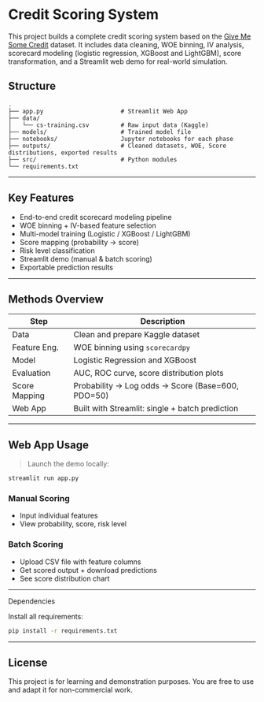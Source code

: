 # Credit Scoring System

This project builds a complete credit scoring system based on the [Give Me Some Credit](https://www.kaggle.com/c/GiveMeSomeCredit) dataset. It includes data cleaning, WOE binning, IV analysis, scorecard modeling (logistic regression, XGBoost and LightGBM), score transformation, and a Streamlit web demo for real-world simulation.

## Structure

```
.
├── app.py                      # Streamlit Web App
├── data/
│   └── cs-training.csv         # Raw input data (Kaggle)
├── models/                     # Trained model file
├── notebooks/                  Jupyter notebooks for each phase
├── outputs/                    # Cleaned datasets, WOE, Score distributions, exported results
├── src/                        # Python modules    
└── requirements.txt
```

---

## Key Features

- End-to-end credit scorecard modeling pipeline
- WOE binning + IV-based feature selection
- Multi-model training (Logistic / XGBoost / LightGBM)
- Score mapping (probability → score)
- Risk level classification
- Streamlit demo (manual & batch scoring)
- Exportable prediction results

---

## Methods Overview

| Step | Description |
|------|-------------|
| Data | Clean and prepare Kaggle dataset |
| Feature Eng. | WOE binning using `scorecardpy` |
| Model | Logistic Regression and XGBoost |
| Evaluation | AUC, ROC curve, score distribution plots |
| Score Mapping | Probability → Log odds → Score (Base=600, PDO=50) |
| Web App | Built with Streamlit: single + batch prediction |


---

## Web App Usage

> Launch the demo locally:

```bash
streamlit run app.py
```

### Manual Scoring  
- Input individual features  
- View probability, score, risk level

### Batch Scoring  
- Upload CSV file with feature columns  
- Get scored output + download predictions  
- See score distribution chart

---

Dependencies

Install all requirements:

```bash
pip install -r requirements.txt
```

---

## License

This project is for learning and demonstration purposes. You are free to use and adapt it for non-commercial work.
